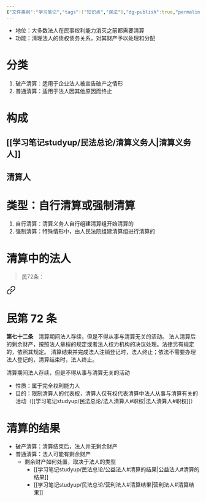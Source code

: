 ```yaml
---
{"文件类别":"学习笔记","tags":["知识点","民法"],"dg-publish":true,"permalink":"/学习笔记studyup/民法总论/清算/","dgPassFrontmatter":true,"created":"2024-10-27T14:54:39.549+08:00","updated":"2024-10-27T19:38:29.320+08:00"}
---
```


- 地位：大多数法人在民事权利能力消灭之前都需要清算
- 功能：清理法人的债权债务关系，对其财产予以处理和分配
# 分类
1. 破产清算：适用于企业法人被宣告破产之情形
2. 普通清算：适用于法人因其他原因而终止
# 构成
## [[学习笔记studyup/民法总论/清算义务人\|清算义务人]] 
## 清算人
# 类型：自行清算或强制清算
1. 自行清算：清算义务人自行组建清算组开始清算的
2. 强制清算：特殊情形中，由人民法院组建清算组进行清算的
# 清算中的法人
> 民72条：
<div class="transclusion internal-embed is-loaded"><a class="markdown-embed-link" href="/////#t72" aria-label="Open link"><svg xmlns="http://www.w3.org/2000/svg" width="24" height="24" viewBox="0 0 24 24" fill="none" stroke="currentColor" stroke-width="2" stroke-linecap="round" stroke-linejoin="round" class="svg-icon lucide-link"><path d="M10 13a5 5 0 0 0 7.54.54l3-3a5 5 0 0 0-7.07-7.07l-1.72 1.71"></path><path d="M14 11a5 5 0 0 0-7.54-.54l-3 3a5 5 0 0 0 7.07 7.07l1.71-1.71"></path></svg></a><div class="markdown-embed">

<div class="markdown-embed-title">

# 民第 72 条

</div>


**第七十二条**　清算期间法人存续，但是不得从事与清算无关的活动。
法人清算后的剩余财产，按照法人章程的规定或者法人权力机构的决议处理。法律另有规定的，依照其规定。
清算结束并完成法人注销登记时，法人终止；依法不需要办理法人登记的，清算结束时，法人终止。 

</div></div>


清算期间法人存续，但是不得从事与清算无关的活动
- 性质：属于完全权利能力人
- 目的：限制清算人的代表权，清算人仅有权代表清算中法人从事与清算有关的活动（[[学习笔记studyup/民法总论/法人清算人#职权\|法人清算人#职权]]）
# 清算的结果
- 破产清算：清算结束后，法人并无剩余财产
- 普通清算：法人可能有剩余财产
	- 剩余财产如何处置，取决于法人的类型
		- [[学习笔记studyup/民法总论/公益法人#清算的结果\|公益法人#清算的结果]]
		- [[学习笔记studyup/民法总论/营利法人#清算结果\|营利法人#清算结果]]
